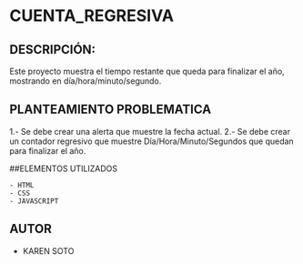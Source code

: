 # CUENTA_REGRESIVA

## DESCRIPCIÓN:
Este proyecto muestra el tiempo restante que queda para finalizar el año, mostrando en día/hora/minuto/segundo.

## PLANTEAMIENTO PROBLEMATICA
1.- Se debe crear una alerta que muestre la fecha actual.
2.- Se debe crear un contador regresivo que muestre Día/Hora/Minuto/Segundos que quedan para finalizar el año.

##ELEMENTOS UTILIZADOS
```
- HTML
- CSS
- JAVASCRIPT
````

## AUTOR
- KAREN SOTO


